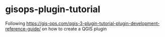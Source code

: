 # gisops-plugin-tutorial
Following https://gis-ops.com/qgis-3-plugin-tutorial-plugin-development-reference-guide/ on how to create a QGIS plugin
